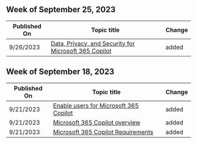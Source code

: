 <!-- This file is generated automatically each week. Changes made to this file will be overwritten.-->



## Week of September 25, 2023


| Published On |Topic title | Change |
|------|------------|--------|
| 9/26/2023 | [Data, Privacy, and Security for Microsoft 365 Copilot](/microsoft-365-copilot/microsoft-365-copilot-privacy) | added |


## Week of September 18, 2023


| Published On |Topic title | Change |
|------|------------|--------|
| 9/21/2023 | [Enable users for Microsoft 365 Copilot](/microsoft-365-copilot/microsoft-365-copilot-enable-users) | added |
| 9/21/2023 | [Microsoft 365 Copilot overview](/microsoft-365-copilot/microsoft-365-copilot-overview) | added |
| 9/21/2023 | [Microsoft 365 Copilot Requirements](/microsoft-365-copilot/microsoft-365-copilot-requirements) | added |
